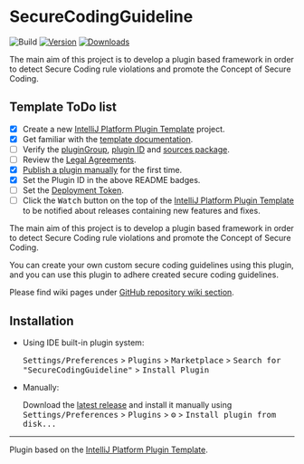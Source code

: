 # SecureCodingGuideline

![Build](https://github.com/ThilankaBowala/SecureCodingGuideline/workflows/Build/badge.svg)
[![Version]([https://img.shields.io/jetbrains/plugin/d/PLUGIN_ID.svg])](https://plugins.jetbrains.com/plugin/23904-securecodingguideline)
[![Downloads](https://img.shields.io/jetbrains/plugin/d/PLUGIN_ID.svg)](https://plugins.jetbrains.com/plugin/23904-securecodingguideline)

The main aim of this project is to develop a plugin based framework in order to detect Secure Coding rule violations and promote the Concept of Secure Coding.

## Template ToDo list
- [x] Create a new [IntelliJ Platform Plugin Template][template] project.
- [x] Get familiar with the [template documentation][template].
- [ ] Verify the [pluginGroup](./gradle.properties), [plugin ID](./src/main/resources/META-INF/plugin.xml) and [sources package](./src/main/kotlin).
- [ ] Review the [Legal Agreements](https://plugins.jetbrains.com/docs/marketplace/legal-agreements.html).
- [x] [Publish a plugin manually](https://plugins.jetbrains.com/docs/intellij/publishing-plugin.html?from=IJPluginTemplate) for the first time.
- [x] Set the Plugin ID in the above README badges.
- [ ] Set the [Deployment Token](https://plugins.jetbrains.com/docs/marketplace/plugin-upload.html).
- [ ] Click the <kbd>Watch</kbd> button on the top of the [IntelliJ Platform Plugin Template][template] to be notified about releases containing new features and fixes.

<!-- Plugin description -->
The main aim of this project is to develop a plugin based framework in order to detect Secure Coding rule violations and promote the Concept of Secure Coding.

You can create your own custom secure coding guidelines using this plugin, and you can use this plugin to adhere created secure coding guidelines.

Please find wiki pages under [GitHub repository wiki section](https://github.com/ThilankaBowala/SecureCodingGuideline/wiki).
 
<!-- Plugin description end -->

## Installation

- Using IDE built-in plugin system:
  
  <kbd>Settings/Preferences</kbd> > <kbd>Plugins</kbd> > <kbd>Marketplace</kbd> > <kbd>Search for "SecureCodingGuideline"</kbd> >
  <kbd>Install Plugin</kbd>
  
- Manually:

  Download the [latest release](https://github.com/ThilankaBowala/SecureCodingGuideline/releases/latest) and install it manually using
  <kbd>Settings/Preferences</kbd> > <kbd>Plugins</kbd> > <kbd>⚙️</kbd> > <kbd>Install plugin from disk...</kbd>


---
Plugin based on the [IntelliJ Platform Plugin Template][template].

[template]: https://github.com/JetBrains/intellij-platform-plugin-template
